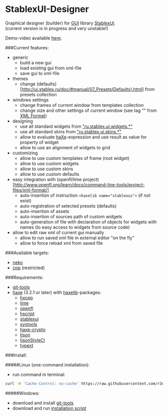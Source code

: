 StablexUI-Designer
=========================

Graphical designer (builder) for [GUI](https://en.wikipedia.org/wiki/Graphical_user_interface) library [StablexUI](https://github.com/RealyUniqueName/StablexUI).<br/>
(current version is in progress and very unstable!)<br/>

Demo-video available [here](https://youtu.be/8SPn3NZE8T4).<br/>

###Current features:<br/>
* generic
	* build a new gui
	* load existing gui from xml-file
	* save gui to xml-file
* themes
	* change (defaults)[http://ui.stablex.ru/doc/#manual/07_Presets(Defaults).html] from presets collection
* windows settings
	* change frames of current window from templates collection
	* change size and other settings of current window (see tag "<window/>" from [XML Format](http://www.openfl.org/learn/docs/command-line-tools/project-files/xml-format/))
* designing
	* use all standard widgets from ["ru.stablex.ui.widgets.*"](https://github.com/RealyUniqueName/StablexUI/tree/master/src/ru/stablex/ui/widgets)
	* use all standard skins from ["ru.stablex.ui.skins.*"](https://github.com/RealyUniqueName/StablexUI/tree/master/src/ru/stablex/ui/skins)
	* allow to evaluate [haXe](https://haxe.org/)-expression and use result as value for property of widget
	* allow to use an alignment of widgets to grid
* customizing
	* allow to use custom templates of frame (root widget)
	* allow to use custom widgets
	* allow to use custom skins
	* allow to use custom defaults
* easy integration with (openfl/lime project)[http://www.openfl.org/learn/docs/command-line-tools/project-files/xml-format/]
	* auto-insertion of instruction `<haxelib name="stablexui">` (if not exist)
	* auto-registration of selected presets (defaults)
	* auto-insertion of assets
	* auto-insertion of sources path of custom widgets
	* auto-generation of file with declaration of objects for widgets with names (to easy access to widgets from source code)
* allow to edit raw xml of current gui manually
	* allow to run saved xml file in external editor "on the fly"
	* allow to force reload xml from saved file

###Available targets:<br/>
* [neko](http://haxe.org/doc/start/neko)
* [cpp](http://haxe.org/doc/start/cpp) (restricted)

###Requirements:<br/>
* [git-tools](https://git-scm.com/downloads)
* [haxe](https://haxe.org) (3.2.1 or later) with [haxelib](https://lib.haxe.org/)-packages:
	* [hxcpp](https://github.com/HaxeFoundation/hxcpp)
	* [lime](https://github.com/openfl/lime)
	* [openfl](https://github.com/openfl/openfl)
	* [hscript](https://github.com/HaxeFoundation/hscript)
	* [stablexui](https://github.com/RealyUniqueName/StablexUI)
	* [systools](https://github.com/waneck/systools.git)
	* [haxe-crypto](https://github.com/soywiz/haxe-crypto)
	* [tjson](https://github.com/martamius/TJSON)
	* [tjsonStyleCl](https://github.com/r3d9u11/haxe-tjsonStyleCl)
	* [typext](https://github.com/r3d9u11/haxe-typext)

###Install:<br/>

#####Linux (one-command installation):<br/>
* run command in terminal:
```bash
curl -H 'Cache-Control: no-cache' https://raw.githubusercontent.com/r3d9u11/StablexUI-Designer/master/Install-Linux.sh | bash
```

#####Windows:<br/>
* download and install [git-tools](https://git-scm.com/download/win)
* download and run [installation script](https://raw.githubusercontent.com/r3d9u11/StablexUI-Designer/master/Install-Windows.bat)
